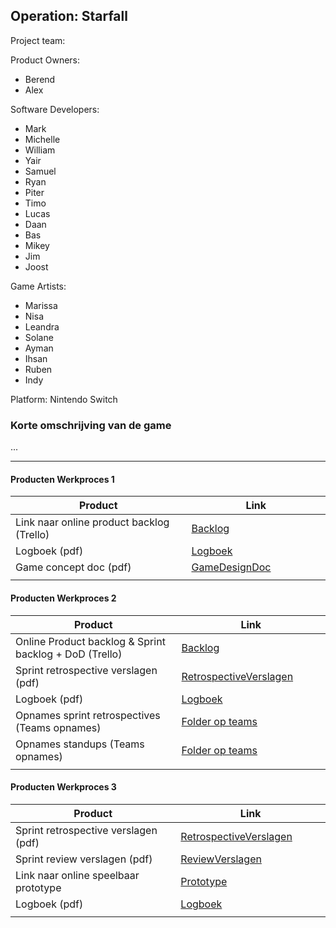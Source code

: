 ## Operation: Starfall
Project team:

Product Owners:
- Berend
- Alex

Software Developers:
- Mark
- Michelle
- William
- Yair
- Samuel
- Ryan
- Piter
- Timo
- Lucas
- Daan
- Bas
- Mikey
- Jim
- Joost

Game Artists:
- Marissa
- Nisa
- Leandra
- Solane
- Ayman
- Ihsan
- Ruben
- Indy

Platform:
Nintendo Switch

### Korte omschrijving van de game
...

---
#### Producten Werkproces 1
| Product  | Link |
| ------ |  ------ |
| Link naar online product backlog (Trello) | [Backlog]
| Logboek (pdf)                             | [Logboek]
| Game concept doc (pdf)                    | [GameDesignDoc]
|<img width=500/>|<img width=300/>|
   
#### Producten Werkproces 2
| Product  | Link |
| ------ |  ------ |
| Online Product backlog & Sprint backlog + DoD (Trello)    | [Backlog]
| Sprint retrospective verslagen (pdf)                      | [RetrospectiveVerslagen]
| Logboek (pdf)                                             | [Logboek]
| Opnames sprint retrospectives (Teams opnames)             | [Folder op teams]
| Opnames standups (Teams opnames)                          | [Folder op teams]
|<img width=500/>|<img width=300/>|
   
#### Producten Werkproces 3
| Product  | Link |
| ------ |  ------ |
| Sprint retrospective verslagen (pdf)  | [RetrospectiveVerslagen]
| Sprint review verslagen (pdf)         | [ReviewVerslagen]
| Link naar online speelbaar prototype  | [Prototype]
| Logboek (pdf)                         | [Logboek]
|<img width=500/>|<img width=300/>|

   [Backlog]: <https://trello.com/b/NkLp0zTo/operation-starfall-sprint-13-first-vertical-slice>
   [Logboek]: <https://github.com/BNS-MarkUlrich/agp_inlever_template/files/8991176/Starfall_.Logboek.pdf>
   [GameDesignDoc]: <https://github.com/BerendWeij/agp_inlever_template/blob/master/producten/GameDesignDoc.pdf>
   [RetrospectiveVerslagen]: <https://github.com/BNS-MarkUlrich/agp_inlever_template/files/8991171/Starfall_.Retrospectives.pdf>
   [ReviewVerslagen]: <https://github.com/BerendWeij/agp_inlever_template/blob/master/producten/ReviewVerslagen.pdf>
   [Prototype]: <https://www.mijnmytheprototype.nl>
   [Folder op teams]: <https://www.linknaarmijnfolderopteams.nl>
